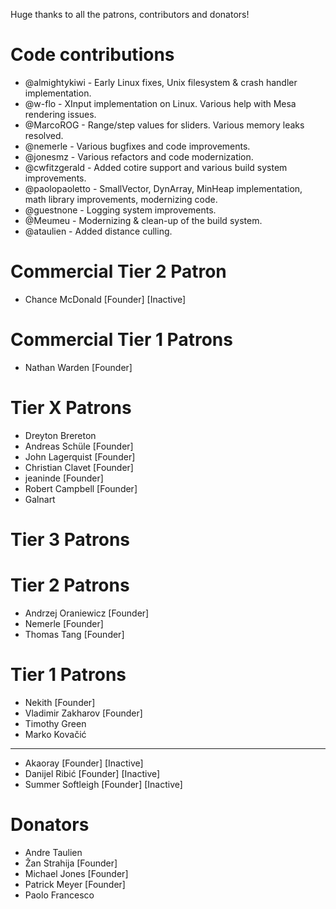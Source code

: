 Huge thanks to all the patrons, contributors and donators!

# Code contributions
 - @almightykiwi - Early Linux fixes, Unix filesystem & crash handler implementation.
 - @w-flo - XInput implementation on Linux. Various help with Mesa rendering issues.
 - @MarcoROG - Range/step values for sliders. Various memory leaks resolved.
 - @nemerle - Various bugfixes and code improvements.
 - @jonesmz - Various refactors and code modernization. 
 - @cwfitzgerald - Added cotire support and various build system improvements.
 - @paolopaoletto - SmallVector, DynArray, MinHeap implementation, math library improvements, modernizing code.
 - @guestnone - Logging system improvements.
 - @Meumeu - Modernizing & clean-up of the build system.
 - @ataulien - Added distance culling.
 
# Commercial Tier 2 Patron
- Chance McDonald [Founder] [Inactive]

# Commercial Tier 1 Patrons
- Nathan Warden [Founder]
 
# Tier X Patrons
- Dreyton Brereton
- Andreas Schüle [Founder]
- John Lagerquist [Founder]
- Christian Clavet [Founder]
- jeaninde [Founder]
- Robert Campbell [Founder]
- Galnart

# Tier 3 Patrons

# Tier 2 Patrons
- Andrzej Oraniewicz [Founder]
- Nemerle [Founder]
- Thomas Tang [Founder]

# Tier 1 Patrons
- Nekith [Founder]
- Vladimir Zakharov [Founder]
- Timothy Green
- Marko Kovačić
-----------------------------------------
- Akaoray [Founder] [Inactive]
- Danijel Ribić [Founder] [Inactive]
- Summer Softleigh [Founder] [Inactive]

# Donators
- Andre Taulien
- Žan Strahija [Founder]
- Michael Jones [Founder]
- Patrick Meyer [Founder]
- Paolo Francesco
